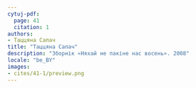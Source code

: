 ```yaml
---
cytuj-pdf:
  page: 41
  citation: 1
authors:
- Таццяна Сапач
title: "Таццяна Сапач"
description: "Зборнік «Няхай не пакіне нас восень». 2008"
locale: "be_BY"
images:
- cites/41-1/preview.png
---
```

